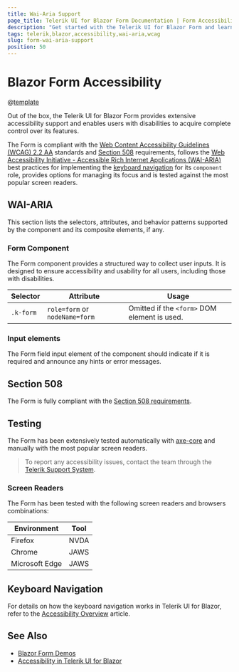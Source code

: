 ```yaml
---
title: Wai-Aria Support
page_title: Telerik UI for Blazor Form Documentation | Form Accessibility
description: "Get started with the Telerik UI for Blazor Form and learn about its accessibility support for WAI-ARIA, Section 508, and WCAG 2.2."
tags: telerik,blazor,accessibility,wai-aria,wcag
slug: form-wai-aria-support 
position: 50 
---
```


# Blazor Form Accessibility

@[template](/_contentTemplates/common/parameters-table-styles.md#table-layout)



Out of the box, the Telerik UI for Blazor Form provides extensive accessibility support and enables users with disabilities to acquire complete control over its features.


The Form is compliant with the [Web Content Accessibility Guidelines (WCAG) 2.2 AA](https://www.w3.org/TR/WCAG22/) standards and [Section 508](https://www.section508.gov/) requirements, follows the [Web Accessibility Initiative - Accessible Rich Internet Applications (WAI-ARIA)](https://www.w3.org/WAI/ARIA/apg/) best practices for implementing the [keyboard navigation](#keyboard-navigation) for its `component` role, provides options for managing its focus and is tested against the most popular screen readers.

## WAI-ARIA


This section lists the selectors, attributes, and behavior patterns supported by the component and its composite elements, if any.

### Form Component


The Form component provides a structured way to collect user inputs. It is designed to ensure accessibility and usability for all users, including those with disabilities.

| Selector | Attribute | Usage |
| -------- | --------- | ----- |
| `.k-form` | `role=form` or `nodeName=form` | Omitted if the `<form>` DOM element is used. |

### Input elements


The Form field input element of the component should indicate if it is required and announce any hints or error messages.

## Section 508


The Form is fully compliant with the [Section 508 requirements](http://www.section508.gov/).

## Testing


The Form has been extensively tested automatically with [axe-core](https://github.com/dequelabs/axe-core) and manually with the most popular screen readers.

> To report any accessibility issues, contact the team through the [Telerik Support System](https://www.telerik.com/account/support-center).

### Screen Readers


The Form has been tested with the following screen readers and browsers combinations:

| Environment | Tool |
| ----------- | ---- |
| Firefox | NVDA |
| Chrome | JAWS |
| Microsoft Edge | JAWS |



## Keyboard Navigation

For details on how the keyboard navigation works in Telerik UI for Blazor, refer to the [Accessibility Overview](slug:accessibility-overview#keyboard-navigation) article.

## See Also

* [Blazor Form Demos](https://demos.telerik.com/blazor-ui/form/overview)
* [Accessibility in Telerik UI for Blazor](slug:accessibility-overview)